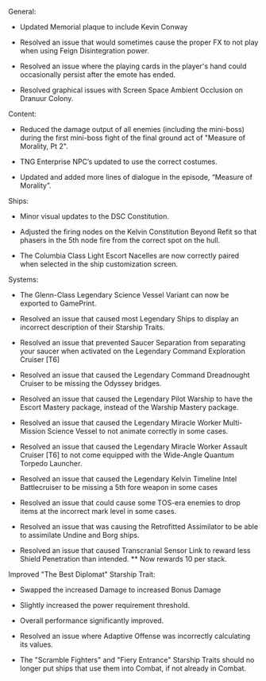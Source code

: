 General:

   * Updated Memorial plaque to include Kevin Conway

   * Resolved an issue that would sometimes cause the proper FX to not play when using 
     Feign Disintegration power.

   * Resolved an issue where the playing cards in the player's hand could occasionally 
    persist after the emote has ended.

   * Resolved graphical issues with Screen Space Ambient Occlusion on Dranuur Colony.

 
Content:

   * Reduced the damage output of all enemies (including the mini-boss) during the first 
    mini-boss fight of the final ground act of "Measure of Morality, Pt 2".

   * TNG Enterprise NPC’s updated to use the correct costumes.

   * Updated and added more lines of dialogue in the episode, “Measure of Morality”.

 
Ships:

   * Minor visual updates to the DSC Constitution.

   * Adjusted the firing nodes on the Kelvin Constitution Beyond Refit so that phasers 
    in the 5th node fire from the correct spot on the hull.

   * The Columbia Class Light Escort Nacelles are now correctly paired when selected 
    in the ship customization screen.

 
Systems:

   * The Glenn-Class Legendary Science Vessel Variant can now be exported to GamePrint.

   * Resolved an issue that caused most Legendary Ships to display an incorrect
    description of their Starship Traits.

   * Resolved an issue that prevented Saucer Separation from separating your saucer 
    when activated on the Legendary Command Exploration Cruiser [T6]

   * Resolved an issue that caused the Legendary Command Dreadnought Cruiser to be missing the Odyssey bridges.

   * Resolved an issue that caused the Legendary Pilot Warship to have the Escort Mastery package, 
    instead of the Warship Mastery package.

   * Resolved an issue that caused the Legendary Miracle Worker Multi-Mission Science Vessel 
    to not animate correctly in some cases.

   * Resolved an issue that caused the Legendary Miracle Worker Assault Cruiser [T6] to not come 
    equipped with the Wide-Angle Quantum Torpedo Launcher.

   * Resolved an issue that caused the Legendary Kelvin Timeline Intel Battlecruiser 
    to be missing a 5th fore weapon in some cases

   * Resolved an issue that could cause some TOS-era enemies to drop items at the incorrect 
    mark level in some cases.

   * Resolved an issue that was causing the Retrofitted Assimilator to be able to assimilate 
    Undine and Borg ships.

   * Resolved an issue that caused Transcranial Sensor Link to reward less Shield Penetration than intended.
    ** Now rewards 10 per stack.

Improved "The Best Diplomat" Starship Trait:

   * Swapped the increased Damage to increased Bonus Damage

   * Slightly increased the power requirement threshold.

   * Overall performance significantly improved.

* Resolved an issue where Adaptive Offense was incorrectly calculating its values.

* The "Scramble Fighters" and "Fiery Entrance" Starship Traits should no longer put ships that use them into Combat, if not already in Combat.
